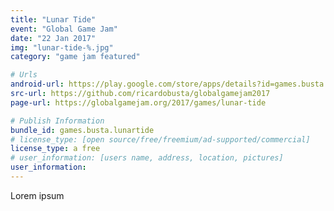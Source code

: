 ```yaml
---
title: "Lunar Tide"
event: "Global Game Jam"
date: "22 Jan 2017"
img: "lunar-tide-%.jpg"
category: "game jam featured"

# Urls
android-url: https://play.google.com/store/apps/details?id=games.busta.lunartide
src-url: https://github.com/ricardobusta/globalgamejam2017
page-url: https://globalgamejam.org/2017/games/lunar-tide

# Publish Information
bundle_id: games.busta.lunartide
# license_type: [open source/free/freemium/ad-supported/commercial]
license_type: a free
# user_information: [users name, address, location, pictures]
user_information: 
---
```

Lorem ipsum
